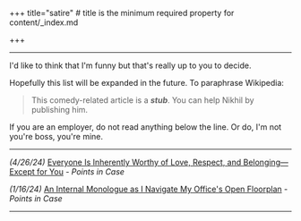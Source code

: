 +++
title="satire" # title is the minimum required property for content/_index.md


+++

---

I'd like to think that I'm funny but that's really up to you to decide. 

Hopefully this list will be expanded in the future. To paraphrase Wikipedia:
> This comedy-related article is a ___stub___. You can help Nikhil by publishing him.

If you are an employer, do not read anything below the line. Or do, I'm not you're boss, you're mine.

---

_(4/26/24)_ [Everyone Is Inherently Worthy of Love, Respect, and Belonging—Except for You](https://www.pointsincase.com/articles/everyone-is-inherently-worthy-of-love-respect-and-belonging-except-for-you) - _Points in Case_

_(1/16/24)_ [An Internal Monologue as I Navigate My Office's Open Floorplan](https://www.pointsincase.com/articles/an-internal-monologue-as-i-navigate-my-offices-open-floorplan) - _Points in Case_

--- 